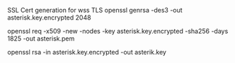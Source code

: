 SSL Cert generation for wss TLS
openssl genrsa -des3 -out asterisk.key.encrypted 2048

openssl req -x509 -new -nodes -key asterisk.key.encrypted -sha256 -days 1825 -out asterisk.pem

openssl rsa -in asterisk.key.encrypted -out asterik.key